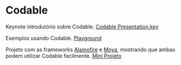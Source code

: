 # Codable

Keynote introdutório sobre Codable.
[Codable Presentation.key](https://github.com/lfap/Codable/blob/master/Codable%20Presentation.key)

Exemplos usando Codable.
[Playground](https://github.com/lfap/Codable/tree/master/Codable.playground)

Projeto com as frameworks [Alamofire](https://github.com/Alamofire/Alamofire) e [Moya](https://github.com/Moya/Moya), mostrando que ambas podem utilizar Codable facilmente.
[Mini Projeto](https://github.com/lfap/Codable/tree/master/CodableForum)

